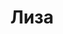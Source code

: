 ---
title: "Лиза"
description: "Веселая, интересная девушка, которая ищет приятного общения и приключений. Я приятная русская девочка с большими глазами, светлой улыбкой, обворожительной фигурой и большими бедрами. Мужчинам нравится моя непосредственность, чувство юмора, а также умение доставить удовольствие во время отдыха. Имею высшее образование, знаю русский и английский язык, поскольку часто путешествую. Могу предоставить элит эскорт, сопровождать спутника на важном деловом мероприятии, скрасить его одиночество во время поездки за границу.
 

В нашем агентстве есть лучшие девочки эскорт, поэтому если вы хотите отдохнуть со мной или другой красавицей, пишите нашему менеджеру."
Price: "От 1000$"
height: "172"
bustSize: "2"
hairColor: "brunet"
visa: "usa"
weight: "51"
age: "26"
folder: liza
mainImage: liza.webp
images:
  - 2.webp
  - 3.webp
---